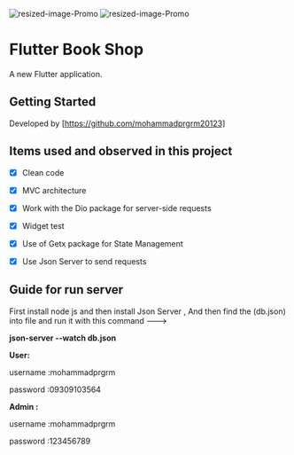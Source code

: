 ![resized-image-Promo](https://user-images.githubusercontent.com/39572061/115056665-5cbe8580-9ef8-11eb-8eb2-7b0a29b397cf.jpeg)
![resized-image-Promo](https://user-images.githubusercontent.com/39572061/115056470-25e86f80-9ef8-11eb-8bab-1a6344905407.jpeg)
# Flutter Book Shop 

A new Flutter application.

## Getting Started

Developed by [https://github.com/mohammadprgrm20123]






## Items used and observed in this project

- [x] Clean code
- [x] MVC architecture
- [x] Work with the Dio package for server-side requests
- [x] Widget test
- [x] Use of Getx package for State Management
- [x] Use Json Server to send requests



## Guide for run server 
First install node js and then install Json Server ,
And then find the (db.json) into file and run it with this command ---> 

**json-server --watch db.json** 


**User:**

username :mohammadprgrm

password :09309103564




**Admin :**

username :mohammadprgrm 

password :123456789



